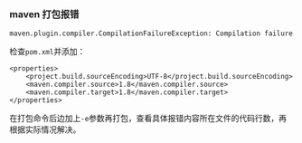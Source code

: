 ### maven 打包报错

```
maven.plugin.compiler.CompilationFailureException: Compilation failure
```

检查`pom.xml`并添加：
```
<properties>
    <project.build.sourceEncoding>UTF-8</project.build.sourceEncoding>
    <maven.compiler.source>1.8</maven.compiler.source>
    <maven.compiler.target>1.8</maven.compiler.target>
</properties>
```
在打包命令后边加上`-e`参数再打包，查看具体报错内容所在文件的代码行数，再根据实际情况解决。
